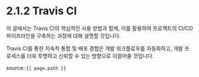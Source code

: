 # 2.1.2 Travis CI

이 글에서는 Travis CI의 핵심적인 사용 방법과 함께, 이를 활용하여 프로젝트의 CI/CD 파이프라인을 구축하는 과정에 대해 설명할 것입니다. 

Travis CI를 통한 지속적 통합 및 배포 경험은 개발 워크플로우를 자동화하고, 개발 프로세스를 더욱 투명하고 신뢰할 수 있는 방향으로 이끌어줄 것입니다.


source: `{{ page.path }}`
